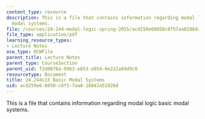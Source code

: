 ```yaml
---
content_type: resource
description: This is a file that contains information regarding modal logic basic
  modal systems.
file: /courses/24-244-modal-logic-spring-2015/acd259e68050c8f57aa018842a51926d_MIT24_244S15_BasicModal.pdf
file_type: application/pdf
learning_resource_types:
- Lecture Notes
ocw_type: OCWFile
parent_title: Lecture Notes
parent_type: CourseSection
parent_uid: f2d0876a-9963-e653-a954-0e222a69d9c8
resourcetype: Document
title: 24.244s15 Basic Modal Systems
uid: acd259e6-8050-c8f5-7aa0-18842a51926d
---
```

This is a file that contains information regarding modal logic basic modal systems.


